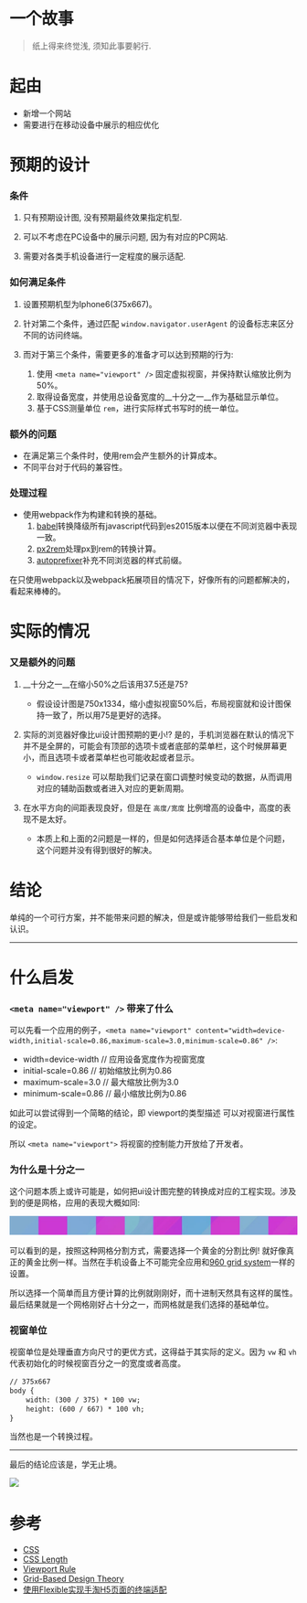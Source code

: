 
# 一个故事

> 纸上得来终觉浅, 须知此事要躬行.

# 起由
* 新增一个网站
* 需要进行在移动设备中展示的相应优化

# 预期的设计

### 条件
1. 只有预期设计图, 没有预期最终效果指定机型.

2. 可以不考虑在PC设备中的展示问题, 因为有对应的PC网站.

3. 需要对各类手机设备进行一定程度的展示适配.

### 如何满足条件
1. 设置预期机型为Iphone6(375x667)。

2. 针对第二个条件，通过匹配 `window.navigator.userAgent` 的设备标志来区分不同的访问终端。

3. 而对于第三个条件，需要更多的准备才可以达到预期的行为:
    1. 使用 `<meta name="viewport" />` 固定虚拟视窗，并保持默认缩放比例为50%。
    2. 取得设备宽度，并使用总设备宽度的__十分之一__作为基础显示单位。
    3. 基于CSS测量单位 `rem`，进行实际样式书写时的统一单位。

### 额外的问题
* 在满足第三个条件时，使用rem会产生额外的计算成本。
* 不同平台对于代码的兼容性。

### 处理过程
* 使用webpack作为构建和转换的基础。
    1. [babel](https://github.com/babel/babel)转换降级所有javascript代码到es2015版本以便在不同浏览器中表现一致。
    2. [px2rem](https://github.com/songsiqi/px2rem)处理px到rem的转换计算。
    3. [autoprefixer](https://github.com/postcss/autoprefixer)补充不同浏览器的样式前缀。

在只使用webpack以及webpack拓展项目的情况下，好像所有的问题都解决的，看起来棒棒的。

# 实际的情况

### 又是额外的问题
1. __十分之一__在缩小50%之后该用37.5还是75?
    * 假设设计图是750x1334，缩小虚拟视窗50%后，布局视窗就和设计图保持一致了，所以用75是更好的选择。

2. 实际的浏览器好像比ui设计图预期的更小!? 是的，手机浏览器在默认的情况下并不是全屏的，可能会有顶部的选项卡或者底部的菜单栏，这个时候屏幕更小，而且选项卡或者菜单栏也可能收起或者显示。
    * `window.resize` 可以帮助我们记录在窗口调整时候变动的数据，从而调用对应的辅助函数或者进入对应的更新周期。

3. 在水平方向的间距表现良好，但是在 `高度/宽度` 比例增高的设备中，高度的表现不是太好。
    * 本质上和上面的2问题是一样的，但是如何选择适合基本单位是个问题，这个问题并没有得到很好的解决。

# 结论
单纯的一个可行方案，并不能带来问题的解决，但是或许能够带给我们一些启发和认识。

---

# 什么启发

### `<meta name="viewport" />` 带来了什么
可以先看一个应用的例子，`<meta name="viewport" content="width=device-width,initial-scale=0.86,maximum-scale=3.0,minimum-scale=0.86" />`:

* width=device-width // 应用设备宽度作为视窗宽度
* initial-scale=0.86 // 初始缩放比例为0.86
* maximum-scale=3.0  // 最大缩放比例为3.0
* minimum-scale=0.86 // 最小缩放比例为0.86

如此可以尝试得到一个简略的结论，即 viewport的类型描述 可以对视窗进行属性的设定。

所以 `<meta name="viewport">` 将视窗的控制能力开放给了开发者。

### 为什么是十分之一
这个问题本质上或许可能是，如何把ui设计图完整的转换成对应的工程实现。涉及到的便是网格，应用的表现大概如同:

![](https://raw.githubusercontent.com/vanpipy/record/master/HTMLandCSSandJS/rem-grid-min.jpg)

可以看到的是，按照这种网格分割方式，需要选择一个黄金的分割比例! 就好像真正的黄金比例一样。当然在手机设备上不可能完全应用和[960 grid system](https://960.gs/)一样的设置。

所以选择一个简单而且方便计算的比例就刚刚好，而十进制天然具有这样的属性。最后结果就是一个网格刚好占十分之一，而网格就是我们选择的基础单位。

### 视窗单位
视窗单位是处理垂直方向尺寸的更优方式，这得益于其实际的定义。因为 `vw` 和 `vh` 代表初始化的时候视窗百分之一的宽度或者高度。

    // 375x667
    body {
        width: (300 / 375) * 100 vw;
        height: (600 / 667) * 100 vh;
    }

当然也是一个转换过程。

---

最后的结论应该是，学无止境。

![](https://ws3.sinaimg.cn/large/9150e4e5gy1fx4e0qfkd3g20b40b4wl1.gif)

# 参考
* [CSS](https://developer.mozilla.org/en-US/docs/Learn/CSS/Introduction_to_CSS)
* [CSS Length](https://developer.mozilla.org/en-US/docs/Web/CSS/length)
* [Viewport Rule](https://drafts.csswg.org/css-device-adapt/#at-ruledef-viewport)
* [Grid-Based Design Theory](https://designmodo.com/grid-design-theory/)
* [使用Flexible实现手淘H5页面的终端适配](https://www.w3cplus.com/mobile/lib-flexible-for-html5-layout.html)
